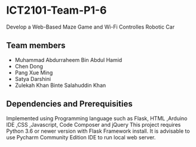 # ICT2101-Team-P1-6
Develop a Web-Based Maze Game and Wi-Fi Controlles Robotic Car

## Team members
- Muhammad Abdurraheem Bin Abdul Hamid
- Chen Dong
- Pang Xue Ming
- Satya Darshini 
- Zulekah Khan Binte Salahuddin Khan

## Dependencies and Prerequisities
Implemented using Programming language such as Flask, HTML ,Arduino IDE ,CSS ,Javascript, Code Composer and jQuery
This project requires Python 3.6 or newer version with Flask Framework install. It is advisable to use Pycharm Community Edition IDE to run local web server.

